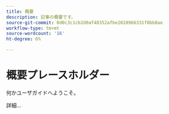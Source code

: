 ```yaml
---
title: 概要
description: 記事の概要です。
source-git-commit: 0d0c3c1cb2d0af48352afbe2028966331f0bb8ae
workflow-type: tm+mt
source-wordcount: '16'
ht-degree: 6%

---
```



# 概要プレースホルダー

何かユーザガイドへようこそ。

詳細…

<!--
This is the landing page of the user guide. It should be the first list item in the TOC.md file.

See other user landing pages to get ideas.
-->
